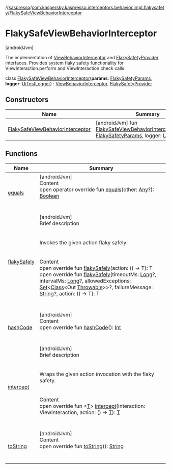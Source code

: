 //[kaspresso](../../index.md)/[com.kaspersky.kaspresso.interceptors.behavior.impl.flakysafety](../index.md)/[FlakySafeViewBehaviorInterceptor](index.md)



# FlakySafeViewBehaviorInterceptor  
 [androidJvm] 

The implementation of [ViewBehaviorInterceptor](../../com.kaspersky.kaspresso.interceptors.behavior/-view-behavior-interceptor/index.md) and [FlakySafetyProvider](../../com.kaspersky.kaspresso.flakysafety/-flaky-safety-provider/index.md) interfaces. Provides system flaky safety functionality for ViewInteraction.perform and ViewInteraction.check calls.

class [FlakySafeViewBehaviorInterceptor](index.md)(**params**: [FlakySafetyParams](../../com.kaspersky.kaspresso.params/-flaky-safety-params/index.md), **logger**: [UiTestLogger](../../com.kaspersky.kaspresso.logger/-ui-test-logger/index.md)) : [ViewBehaviorInterceptor](../../com.kaspersky.kaspresso.interceptors.behavior/-view-behavior-interceptor/index.md), [FlakySafetyProvider](../../com.kaspersky.kaspresso.flakysafety/-flaky-safety-provider/index.md)   


## Constructors  
  
|  Name|  Summary| 
|---|---|
| [FlakySafeViewBehaviorInterceptor](-flaky-safe-view-behavior-interceptor.md)|  [androidJvm] fun [FlakySafeViewBehaviorInterceptor](-flaky-safe-view-behavior-interceptor.md)(params: [FlakySafetyParams](../../com.kaspersky.kaspresso.params/-flaky-safety-params/index.md), logger: [UiTestLogger](../../com.kaspersky.kaspresso.logger/-ui-test-logger/index.md))   <br>


## Functions  
  
|  Name|  Summary| 
|---|---|
| [equals](https://kotlinlang.org/api/latest/jvm/stdlib/kotlin/-any/equals.html)| [androidJvm]  <br>Content  <br>open operator override fun [equals](https://kotlinlang.org/api/latest/jvm/stdlib/kotlin/-any/equals.html)(other: [Any](https://kotlinlang.org/api/latest/jvm/stdlib/kotlin/-any/index.html)?): [Boolean](https://kotlinlang.org/api/latest/jvm/stdlib/kotlin/-boolean/index.html)  <br><br><br>
| [flakySafely](../../com.kaspersky.kaspresso.flakysafety/-flaky-safety-provider/flaky-safely.md)| [androidJvm]  <br>Brief description  <br><br><br>Invokes the given action flaky safely.<br><br>  <br>Content  <br>open override fun <T> [flakySafely](../../com.kaspersky.kaspresso.flakysafety/-flaky-safety-provider/flaky-safely.md)(action: () -> T): T  <br>open override fun <T> [flakySafely](../../com.kaspersky.kaspresso.flakysafety/-flaky-safety-provider/flaky-safely.md)(timeoutMs: [Long](https://kotlinlang.org/api/latest/jvm/stdlib/kotlin/-long/index.html)?, intervalMs: [Long](https://kotlinlang.org/api/latest/jvm/stdlib/kotlin/-long/index.html)?, allowedExceptions: [Set](https://kotlinlang.org/api/latest/jvm/stdlib/kotlin.collections/-set/index.html)<[Class](https://docs.oracle.com/javase/8/docs/api/java/lang/Class.html)<Out [Throwable](https://kotlinlang.org/api/latest/jvm/stdlib/kotlin/-throwable/index.html)>>?, failureMessage: [String](https://kotlinlang.org/api/latest/jvm/stdlib/kotlin/-string/index.html)?, action: () -> T): T  <br><br><br>
| [hashCode](https://kotlinlang.org/api/latest/jvm/stdlib/kotlin/-any/hash-code.html)| [androidJvm]  <br>Content  <br>open override fun [hashCode](https://kotlinlang.org/api/latest/jvm/stdlib/kotlin/-any/hash-code.html)(): [Int](https://kotlinlang.org/api/latest/jvm/stdlib/kotlin/-int/index.html)  <br><br><br>
| [intercept](intercept.md)| [androidJvm]  <br>Brief description  <br><br><br>Wraps the given action invocation with the flaky safety.<br><br>  <br>Content  <br>open override fun <[T](intercept.md)> [intercept](intercept.md)(interaction: ViewInteraction, action: () -> [T](intercept.md)): [T](intercept.md)  <br><br><br>
| [toString](https://kotlinlang.org/api/latest/jvm/stdlib/kotlin/-any/to-string.html)| [androidJvm]  <br>Content  <br>open override fun [toString](https://kotlinlang.org/api/latest/jvm/stdlib/kotlin/-any/to-string.html)(): [String](https://kotlinlang.org/api/latest/jvm/stdlib/kotlin/-string/index.html)  <br><br><br>

